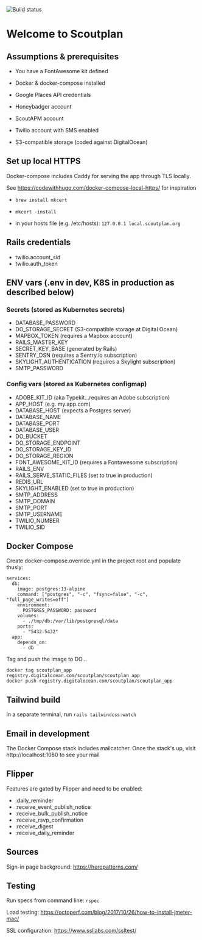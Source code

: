 ![Build status](https://github.com/scoutplan/scoutplan/actions/workflows/main.yml/badge.svg)

# Welcome to Scoutplan

## Assumptions & prerequisites

* You have a FontAwesome kit defined

* Docker & docker-compose installed

* Google Places API credentials

* Honeybadger account

* ScoutAPM account

* Twilio account with SMS enabled

* S3-compatible storage (coded against DigitalOcean)

## Set up local HTTPS

Docker-compose includes Caddy for serving the app through TLS locally.

See https://codewithhugo.com/docker-compose-local-https/ for inspiration

* `brew install mkcert`

* `mkcert -install`

* in your hosts file (e.g. /etc/hosts): `127.0.0.1 local.scoutplan.org`

## Rails credentials

* twilio.account_sid
* twilio.auth_token

## ENV vars (.env in dev, K8S in production as described below)

### Secrets (stored as Kubernetes secrets)

* DATABASE_PASSWORD
* DO_STORAGE_SECRET (S3-compatible storage at Digital Ocean)
* MAPBOX_TOKEN (requires a Mapbox account)
* RAILS_MASTER_KEY
* SECRET_KEY_BASE (generated by Rails)
* SENTRY_DSN (requires a Sentry.io subscription)
* SKYLIGHT_AUTHENTICATION (requires a Skylight subscription)
* SMTP_PASSWORD

### Config vars (stored as Kubernetes configmap)

* ADOBE_KIT_ID (aka Typekit...requires an Adobe subscription)
* APP_HOST (e.g. my.app.com)
* DATABASE_HOST (expects a Postgres server)
* DATABASE_NAME
* DATABASE_PORT
* DATABASE_USER
* DO_BUCKET
* DO_STORAGE_ENDPOINT
* DO_STORAGE_KEY_ID
* DO_STORAGE_REGION
* FONT_AWESOME_KIT_ID (requires a Fontawesome subscription)
* RAILS_ENV
* RAILS_SERVE_STATIC_FILES (set to true in production)
* REDIS_URL
* SKYLIGHT_ENABLED (set to true in production)
* SMTP_ADDRESS
* SMTP_DOMAIN
* SMTP_PORT
* SMTP_USERNAME
* TWILIO_NUMBER
* TWILIO_SID

## Docker Compose

Create docker-compose.override.yml in the project root and populate thusly:

```
services:
  db:
    image: postgres:13-alpine
    command: ["postgres", "-c", "fsync=false", "-c", "full_page_writes=off"]
    environment:
      POSTGRES_PASSWORD: password
    volumes:
      - ./tmp/db:/var/lib/postgresql/data
    ports:
      - "5432:5432"
  app:
    depends_on:
      - db
```

Tag and push the image to DO...

```
docker tag scoutplan_app registry.digitalocean.com/scoutplan/scoutplan_app
docker push registry.digitalocean.com/scoutplan/scoutplan_app
```

## Tailwind build

In a separate terminal, run `rails tailwindcss:watch`

## Email in development

The Docker Compose stack includes mailcatcher. Once the stack's up, visit http://localhost:1080 to see your mail

## Flipper

Features are gated by Flipper and need to be enabled:

* :daily_reminder
* :receive_event_publish_notice
* :receive_bulk_publish_notice
* :receive_rsvp_confirmation
* :receive_digest
* :receive_daily_reminder

## Sources

Sign-in page background: https://heropatterns.com/

## Testing

Run specs from command line: ```rspec```

Load testing: https://octoperf.com/blog/2017/10/26/how-to-install-jmeter-mac/

SSL configuration: https://www.ssllabs.com/ssltest/
